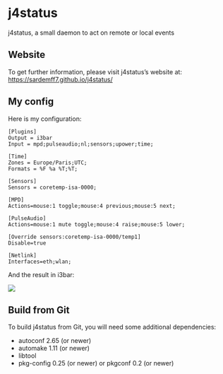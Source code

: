 j4status
========

j4status, a small daemon to act on remote or local events


Website
-------

To get further information, please visit j4status’s website at:
https://sardemff7.github.io/j4status/


My config
---------

Here is my configuration:

    [Plugins]
    Output = i3bar
    Input = mpd;pulseaudio;nl;sensors;upower;time;

    [Time]
    Zones = Europe/Paris;UTC;
    Formats = %F %a %T;%T;

    [Sensors]
    Sensors = coretemp-isa-0000;

    [MPD]
    Actions=mouse:1 toggle;mouse:4 previous;mouse:5 next;

    [PulseAudio]
    Actions=mouse:1 mute toggle;mouse:4 raise;mouse:5 lower;

    [Override sensors:coretemp-isa-0000/temp1]
    Disable=true

    [Netlink]
    Interfaces=eth;wlan;

And the result in i3bar:

![](http://j4status.j4tools.org/img/j4status-i3bar.png)


Build from Git
--------------

To build j4status from Git, you will need some additional dependencies:
- autoconf 2.65 (or newer)
- automake 1.11 (or newer)
- libtool
- pkg-config 0.25 (or newer) or pkgconf 0.2 (or newer)
